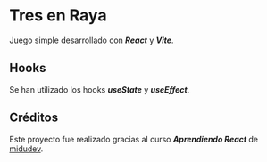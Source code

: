 # Tres en Raya

Juego simple desarrollado con _**React**_ y _**Vite**_.

## Hooks

Se han utilizado los hooks _**useState**_ y _**useEffect**_.

## Créditos 

Este proyecto fue realizado gracias al curso _**Aprendiendo React**_ de [midudev](https://github.com/midudev/aprendiendo-react).